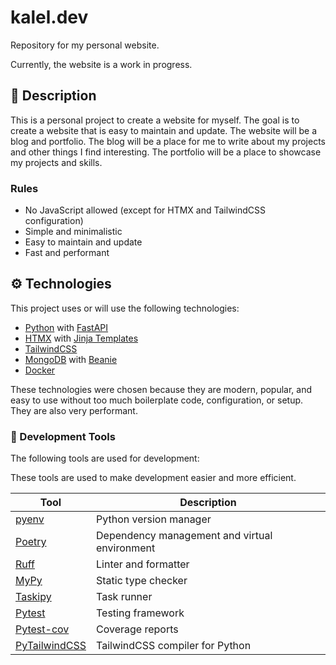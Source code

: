 # kalel.dev
Repository for my personal website.

Currently, the website is a work in progress.

## 📃 Description

This is a personal project to create a website for myself. The goal is to create a website that is easy to maintain and update. The website will be a blog and portfolio. The blog will be a place for me to write about my projects and other things I find interesting. The portfolio will be a place to showcase my projects and skills.

### Rules

- No JavaScript allowed (except for HTMX and TailwindCSS configuration)
- Simple and minimalistic
- Easy to maintain and update
- Fast and performant


## ⚙️ Technologies

This project uses or will use the following technologies:
- [Python](https://www.python.org/) with [FastAPI](https://fastapi.tiangolo.com/) 
- [HTMX](https://htmx.org/) with [Jinja Templates](https://jinja.palletsprojects.com/)
- [TailwindCSS](https://tailwindcss.com/)
- [MongoDB](https://www.mongodb.com/) with [Beanie](https://roman-right.github.io/beanie/)
- [Docker](https://www.docker.com/)

These technologies were chosen because they are modern, popular, and easy to use without too much boilerplate code, configuration, or setup. They are also very performant.

### 🔧 Development Tools

The following tools are used for development:

These tools are used to make development easier and more efficient.

| Tool                                             | Description                                   |
|--------------------------------------------------|-----------------------------------------------|
| [pyenv](https://github.com/pyenv/pyenv)          | Python version manager                        |
| [Poetry](https://python-poetry.org/)             | Dependency management and virtual environment |
| [Ruff](https://astral.sh/ruff)                   | Linter and formatter                          |
| [MyPy](https://mypy-lang.org/)                   | Static type checker                           |
| [Taskipy](https://github.com/taskipy/taskipy)    | Task runner                                   |
| [Pytest](https://docs.pytest.org/)               | Testing framework                             |
| [Pytest-cov](https://pytest-cov.readthedocs.io/) | Coverage reports                              |
| [PyTailwindCSS](https://github.com/timonweb/pytailwindcss) | TailwindCSS compiler for Python |




